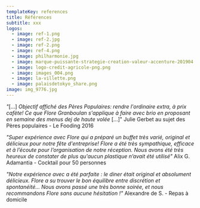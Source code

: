 ```yaml
---
templateKey: references
title: Références
subtitle: xxx
logos:
  - image: ref-1.png
  - image: ref-2.jpg
  - image: ref-2.png
  - image: ref-4.png
  - image: philharmonie.jpg
  - image: marque-puissante-strategie-creation-valeur-accenture-201904.jpg
  - image: logo-credit-agricole-png.png
  - image: images_004.png
  - image: la-villette.png
  - image: palaisdetokyo_share.png
image: img_9776.jpg
---
```

*"*\[...] *Objectif affiché des Pères Populaires: rendre l'ordinaire extra, à prix cafète! Ce que Flore Granboulan s'applique à faire avec brio en proposant en semaine des menus dej de haute volée* \[...]" Julie Gerbet au sujet des Pères populaires - Le Fooding 2016

*"Super expérience avec Flore qui a préparé un buffet très varié, original et délicieux pour notre fête d'entreprise! Flore a été très sympathique, efficace et à l’écoute pour l’organisation de notre réception. Nous avons été très heureux de constater de plus qu'aucun plastique n’avait été utilisé"* Alix G. Adamantia - Cocktail pour 50 personnes

*"Notre expérience avec a été parfaite : le diner était original et absolument délicieux. Flore a su trouver le bon équilibre entre discrétion et spontanéité... Nous avons passé une très bonne soirée, et nous recommandons Flore sans aucune hésitation !"* Alexandre de S. - Repas à domicile
